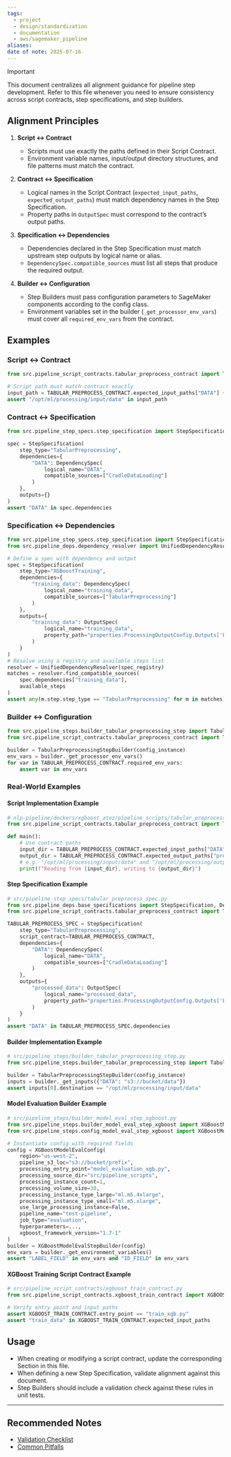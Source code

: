 ```yaml
---
tags:
  - project
  - design/standardization
  - documentation
  - aws/sagemaker_pipeline
aliases: 
date of note: 2025-07-16
---
```


>[!important]
>This document centralizes all alignment guidance for pipeline step development. Refer to this file whenever you need to ensure consistency across script contracts, step specifications, and step builders.

## Alignment Principles

1. **Script ↔ Contract**  
   - Scripts must use exactly the paths defined in their Script Contract.  
   - Environment variable names, input/output directory structures, and file patterns must match the contract.

2. **Contract ↔ Specification**  
   - Logical names in the Script Contract (`expected_input_paths`, `expected_output_paths`) must match dependency names in the Step Specification.  
   - Property paths in `OutputSpec` must correspond to the contract’s output paths.

3. **Specification ↔ Dependencies**  
   - Dependencies declared in the Step Specification must match upstream step outputs by logical name or alias.  
   - `DependencySpec.compatible_sources` must list all steps that produce the required output.

4. **Builder ↔ Configuration**  
   - Step Builders must pass configuration parameters to SageMaker components according to the config class.  
   - Environment variables set in the builder (`_get_processor_env_vars`) must cover all `required_env_vars` from the contract.

## Examples

### Script ↔ Contract

```python
from src.pipeline_script_contracts.tabular_preprocess_contract import TABULAR_PREPROCESS_CONTRACT

# Script path must match contract exactly
input_path = TABULAR_PREPROCESS_CONTRACT.expected_input_paths["DATA"] + "/file.csv"
assert "/opt/ml/processing/input/data" in input_path
```

### Contract ↔ Specification

```python
from src.pipeline_step_specs.step_specification import StepSpecification, DependencySpec

spec = StepSpecification(
    step_type="TabularPreprocessing",
    dependencies={
        "DATA": DependencySpec(
            logical_name="DATA",
            compatible_sources=["CradleDataLoading"]
        )
    },
    outputs={}
)
assert "DATA" in spec.dependencies
```

### Specification ↔ Dependencies

```python
from src.pipeline_step_specs.step_specification import StepSpecification, DependencySpec, OutputSpec
from src.pipeline_deps.dependency_resolver import UnifiedDependencyResolver

# Define a spec with dependency and output
spec = StepSpecification(
    step_type="XGBoostTraining",
    dependencies={
        "training_data": DependencySpec(
            logical_name="training_data",
            compatible_sources=["TabularPreprocessing"]
        )
    },
    outputs={
        "training_data": OutputSpec(
            logical_name="training_data",
            property_path="properties.ProcessingOutputConfig.Outputs['ProcessedTabularData'].S3Output.S3Uri"
        )
    }
)
# Resolve using a registry and available steps list
resolver = UnifiedDependencyResolver(spec_registry)
matches = resolver.find_compatible_sources(
    spec.dependencies["training_data"],
    available_steps
)
assert any(m.step.step_type == "TabularPreprocessing" for m in matches)
```

### Builder ↔ Configuration

```python
from src.pipeline_steps.builder_tabular_preprocessing_step import TabularPreprocessingStepBuilder
from src.pipeline_script_contracts.tabular_preprocess_contract import TABULAR_PREPROCESS_CONTRACT

builder = TabularPreprocessingStepBuilder(config_instance)
env_vars = builder._get_processor_env_vars()
for var in TABULAR_PREPROCESS_CONTRACT.required_env_vars:
    assert var in env_vars
```

### Real-World Examples

#### Script Implementation Example

```python
# nlp-pipeline/dockers/xgboost_atoz/pipeline_scripts/tabular_preprocess.py
from src.pipeline_script_contracts.tabular_preprocess_contract import TABULAR_PREPROCESS_CONTRACT

def main():
    # Use contract paths
    input_dir = TABULAR_PREPROCESS_CONTRACT.expected_input_paths["DATA"]
    output_dir = TABULAR_PREPROCESS_CONTRACT.expected_output_paths["processed_data"]
    # e.g. "/opt/ml/processing/input/data" and "/opt/ml/processing/output"
    print(f"Reading from {input_dir}, writing to {output_dir}")
```

#### Step Specification Example

```python
# src/pipeline_step_specs/tabular_preprocess_spec.py
from src.pipeline_deps.base_specifications import StepSpecification, DependencySpec, OutputSpec
from src.pipeline_script_contracts.tabular_preprocess_contract import TABULAR_PREPROCESS_CONTRACT

TABULAR_PREPROCESS_SPEC = StepSpecification(
    step_type="TabularPreprocessing",
    script_contract=TABULAR_PREPROCESS_CONTRACT,
    dependencies={
        "DATA": DependencySpec(
            logical_name="DATA",
            compatible_sources=["CradleDataLoading"]
        )
    },
    outputs={
        "processed_data": OutputSpec(
            logical_name="processed_data",
            property_path="properties.ProcessingOutputConfig.Outputs['ProcessedTabularData'].S3Output.S3Uri"
        )
    }
)
assert "DATA" in TABULAR_PREPROCESS_SPEC.dependencies
```

#### Builder Implementation Example

```python
# src/pipeline_steps/builder_tabular_preprocessing_step.py
from src.pipeline_steps.builder_tabular_preprocessing_step import TabularPreprocessingStepBuilder

builder = TabularPreprocessingStepBuilder(config_instance)
inputs = builder._get_inputs({"DATA": "s3://bucket/data"})
assert inputs[0].destination == "/opt/ml/processing/input/data"
```

#### Model Evaluation Builder Example

```python
# src/pipeline_steps/builder_model_eval_step_xgboost.py
from src.pipeline_steps.builder_model_eval_step_xgboost import XGBoostModelEvalStepBuilder
from src.pipeline_steps.config_model_eval_step_xgboost import XGBoostModelEvalConfig

# Instantiate config with required fields
config = XGBoostModelEvalConfig(
    region="us-west-2",
    pipeline_s3_loc="s3://bucket/prefix",
    processing_entry_point="model_evaluation_xgb.py",
    processing_source_dir="src/pipeline_scripts",
    processing_instance_count=1,
    processing_volume_size=30,
    processing_instance_type_large="ml.m5.4xlarge",
    processing_instance_type_small="ml.m5.xlarge",
    use_large_processing_instance=False,
    pipeline_name="test-pipeline",
    job_type="evaluation",
    hyperparameters=...,
    xgboost_framework_version="1.7-1"
)
builder = XGBoostModelEvalStepBuilder(config)
env_vars = builder._get_environment_variables()
assert "LABEL_FIELD" in env_vars and "ID_FIELD" in env_vars
```

#### XGBoost Training Script Contract Example

```python
# src/pipeline_script_contracts/xgboost_train_contract.py
from src.pipeline_script_contracts.xgboost_train_contract import XGBOOST_TRAIN_CONTRACT

# Verify entry point and input paths
assert XGBOOST_TRAIN_CONTRACT.entry_point == "train_xgb.py"
assert "train_data" in XGBOOST_TRAIN_CONTRACT.expected_input_paths
```


## Usage

- When creating or modifying a script contract, update the corresponding Section in this file.  
- When defining a new Step Specification, validate alignment against this document.  
- Step Builders should include a validation check against these rules in unit tests.


-----------
##  Recommended Notes

- [Validation Checklist](Validation%20Checklist.md)  
- [Common Pitfalls](Common%20Pitfalls%20to%20Avoid.md)